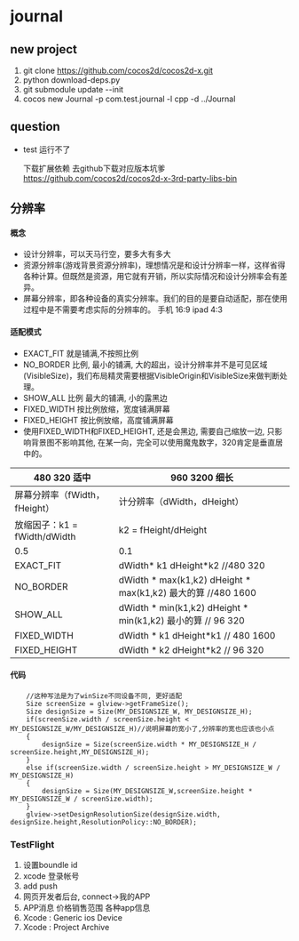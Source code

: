 # journal




## new project

1. git clone https://github.com/cocos2d/cocos2d-x.git
2. python download-deps.py
3. git submodule update --init
4. cocos new Journal -p com.test.journal -l cpp -d ../Journal



## question
* test 运行不了

	下载扩展依赖 去github下载对应版本坑爹
	https://github.com/cocos2d/cocos2d-x-3rd-party-libs-bin


## 分辨率

#### 概念

* 设计分辨率，可以天马行空，要多大有多大
* 资源分辨率(游戏背景资源分辨率)，理想情况是和设计分辨率一样，这样省得各种计算。但既然是资源，用它就有开销，所以实际情况和设计分辨率会有差异。
* 屏幕分辨率，即各种设备的真实分辨率。我们的目的是要自动适配，那在使用过程中是不需要考虑实际的分辨率的。 手机 16:9  ipad 4:3


#### 适配模式

* EXACT_FIT 就是铺满,不按照比例
* NO_BORDER 比例, 最小的铺满, 大的超出，设计分辨率并不是可见区域(VisibleSize)，我们布局精灵需要根据VisibleOrigin和VisibleSize来做判断处理。
* SHOW_ALL  比例  最大的铺满, 小的露黑边 
* FIXED_WIDTH  按比例放缩，宽度铺满屏幕 
* FIXED_HEIGHT 按比例放缩，高度铺满屏幕 
* 使用FIXED_WIDTH和FIXED_HEIGHT, 还是会黑边, 需要自己缩放一边, 只影响背景图不影响其他, 在某一向，完全可以使用魔鬼数字，320肯定是垂直居中的。




480      320 适中  | 960     3200 细长
------------- | -------------
屏幕分辨率（fWidth，fHeight）  | 计分辨率（dWidth，dHeight）
 放缩因子：k1 = fWidth/dWidth | k2 = fHeight/dHeight
  0.5 |	 0.1		                  
EXACT_FIT   |  dWidth* k1     dHeight*k2 //480 320
NO_BORDER	  | dWidth * max(k1,k2)   dHeight * max(k1,k2) 最大的算 //480 1600
SHOW_ALL    | dWidth * min(k1,k2)   dHeight * min(k1,k2) 最小的算 // 96 320
FIXED_WIDTH | dWidth * k1   dHeight*k1 // 480 1600 
FIXED_HEIGHT| dWidth * k2   dHeight*k2 // 96 320 



#### 代码

```
    //这种写法是为了winSize不同设备不同, 更好适配
    Size screenSize = glview->getFrameSize();
    Size designSize = Size(MY_DESIGNSIZE_W, MY_DESIGNSIZE_H);
    if(screenSize.width / screenSize.height < MY_DESIGNSIZE_W/MY_DESIGNSIZE_H)//说明屏幕的宽小了,分辨率的宽也应该也小点
    {
        designSize = Size(screenSize.width * MY_DESIGNSIZE_H / screenSize.height,MY_DESIGNSIZE_H);
    }
    else if(screenSize.width / screenSize.height > MY_DESIGNSIZE_W / MY_DESIGNSIZE_H)
    {
        designSize = Size(MY_DESIGNSIZE_W,screenSize.height * MY_DESIGNSIZE_W / screenSize.width);
    }
    glview->setDesignResolutionSize(designSize.width, designSize.height,ResolutionPolicy::NO_BORDER);
```


### TestFlight

1. 设置boundle id
2. xcode 登录帐号
3. add push
4. 网页开发者后台, connect->我的APP
5. APP消息 价格销售范围 各种app信息
6. Xcode : Generic ios Device
7. Xcode : Project Archive
























